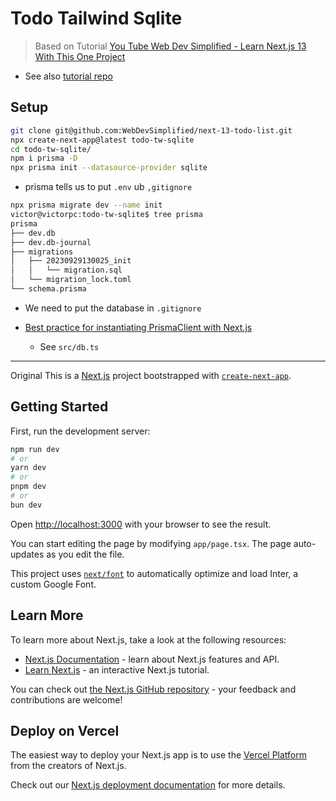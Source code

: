 # Todo Tailwind Sqlite

> Based on Tutorial [You Tube Web Dev Simplified - Learn Next.js 13 With This One Project](https://youtu.be/NgayZAuTgwM?si=BuQfd5BDetNI7Max)

- See also [tutorial repo](https://github.com/WebDevSimplified/next-13-todo-list)

## Setup

```bash
git clone git@github.com:WebDevSimplified/next-13-todo-list.git
npx create-next-app@latest todo-tw-sqlite
cd todo-tw-sqlite/
npm i prisma -D
npx prisma init --datasource-provider sqlite
```

- prisma tells us to put `.env` ub `,gitignore`

```bash
npx prisma migrate dev --name init
victor@victorpc:todo-tw-sqlite$ tree prisma
prisma
├── dev.db
├── dev.db-journal
├── migrations
│   ├── 20230929130025_init
│   │   └── migration.sql
│   └── migration_lock.toml
└── schema.prisma
```

- We need to put the database in `.gitignore`

- [Best practice for instantiating PrismaClient with Next.js](https://www.prisma.io/docs/guides/other/troubleshooting-orm/help-articles/nextjs-prisma-client-dev-practices#solution)
  - See `src/db.ts`

---

Original
This is a [Next.js](https://nextjs.org/) project bootstrapped with [`create-next-app`](https://github.com/vercel/next.js/tree/canary/packages/create-next-app).

## Getting Started

First, run the development server:

```bash
npm run dev
# or
yarn dev
# or
pnpm dev
# or
bun dev
```

Open [http://localhost:3000](http://localhost:3000) with your browser to see the result.

You can start editing the page by modifying `app/page.tsx`. The page auto-updates as you edit the file.

This project uses [`next/font`](https://nextjs.org/docs/basic-features/font-optimization) to automatically optimize and load Inter, a custom Google Font.

## Learn More

To learn more about Next.js, take a look at the following resources:

- [Next.js Documentation](https://nextjs.org/docs) - learn about Next.js features and API.
- [Learn Next.js](https://nextjs.org/learn) - an interactive Next.js tutorial.

You can check out [the Next.js GitHub repository](https://github.com/vercel/next.js/) - your feedback and contributions are welcome!

## Deploy on Vercel

The easiest way to deploy your Next.js app is to use the [Vercel Platform](https://vercel.com/new?utm_medium=default-template&filter=next.js&utm_source=create-next-app&utm_campaign=create-next-app-readme) from the creators of Next.js.

Check out our [Next.js deployment documentation](https://nextjs.org/docs/deployment) for more details.
